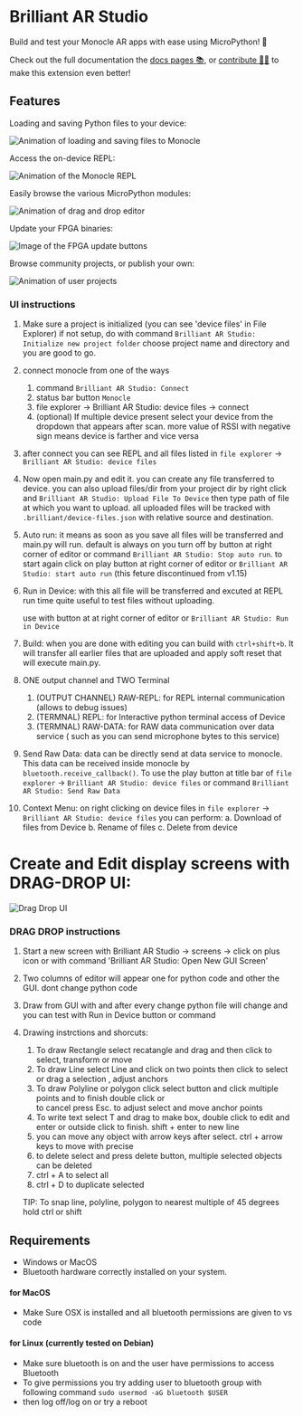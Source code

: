 # Brilliant AR Studio

Build and test your Monocle AR apps with ease using MicroPython! 🐍

Check out the full documentation the [docs pages 📚](https://docs.brilliant.xyz), or [contribute 🧑‍💻](https://github.com/brilliantlabsAR/ar-studio-for-vscode) to make this extension even better!

## Features

Loading and saving Python files to your device:

![Animation of loading and saving files to Monocle](./media/vscode-ext-upload-file.gif)

Access the on-device REPL:

![Animation of the Monocle REPL](./media/vscode-ext-repl.gif)

Easily browse the various MicroPython modules:

![Animation of drag and drop editor](./media/vscode-ext-api-drag-drop.gif)

Update your FPGA binaries:

![Image of the FPGA update buttons](./media/vscode-ext-custom-fpga.gif)

Browse community projects, or publish your own:

![Animation of user projects](./media/vscode-ext-custom-projects.gif)

### UI instructions

1. Make sure a project is initialized (you can see 'device files' in File Explorer)
   if not setup, do with command `Brilliant AR Studio: Initialize new project folder`
   choose project name and directory and you are good to go.

2. connect monocle from one of the ways

   1. command `Brilliant AR Studio: Connect`
   2. status bar button `Monocle`
   3. file explorer -> Brilliant AR Studio: device files -> connect
   4. (optional) If multiple device present select your device from the dropdown that appears after scan. more value of RSSI with negative sign means device is farther and vice versa

3. after connect you can see REPL and all files listed in `file explorer` -> `Brilliant AR Studio: device files`

4. Now open main.py and edit it.
   you can create any file transferred to device.
   you can also upload files/dir from your project dir by
   right click and `Brilliant AR Studio: Upload File To Device` then type path of file at which you want to upload.
   all uploaded files will be tracked with `.brilliant/device-files.json` with relative source and destination.

5. Auto run: it means as soon as you save all files will be transferred and main.py will run. default is always on you turn off by
   button at right corner of editor or command `Brilliant AR Studio: Stop auto run`.
   to start again click on play button at right corner of editor or `Brilliant AR Studio: start auto run`
   (this feture discontinued from v1.15)

6. Run in Device: with this all file will be transferred and excuted at REPL run time
   quite useful to test files without uploading.

   use with button at at right corner of editor or `Brilliant AR Studio: Run in Device`

7. Build: when you are done with editing you can build with `ctrl+shift+b`. It will transfer all earlier files that are uploaded
   and apply soft reset that will execute main.py.

8. ONE output channel and TWO Terminal

   1. (OUTPUT CHANNEL) RAW-REPL: for REPL internal communication (allows to debug issues)
   2. (TERMNAL) REPL: for Interactive python terminal access of Device
   3. (TERMNAL) RAW-DATA: for RAW data communication over data service ( such as you can send microphone bytes to this service)

9. Send Raw Data: data can be directly send at data service to monocle. This data can be received inside monocle by `bluetooth.receive_callback()`. To use the play button at title bar of `file explorer` -> `Brilliant AR Studio: device files` or command `Brilliant AR Studio: Send Raw Data`

10. Context Menu: on right clicking on device files in `file explorer` -> `Brilliant AR Studio: device files` you can perform:
    a. Download of files from Device
    b. Rename of files
    c. Delete from device

# Create and Edit display screens with DRAG-DROP UI:

![Drag Drop UI](./media/vscode-ext-drag-drop-GUI.png)

### DRAG DROP instructions

1. Start a new screen with Brilliant AR Studio -> screens -> click on plus icon
   or with command 'Brilliant AR Studio: Open New GUI Screen'

2. Two columns of editor will appear one for python code and other the GUI. dont change python code

3. Draw from GUI with and after every change python file will change
   and you can test with Run in Device button or command

4. Drawing instrctions and shorcuts:

   1. To draw Rectangle select recatangle and drag and then click to select, transform or move
   2. To draw Line select Line and click on two points then click to select or drag a selection , adjust anchors
   3. To draw Polyline or polygon click select button and click multiple points and to finish double click or  
      to cancel press Esc. to adjust select and move anchor points
   4. To write text select T and drag to make box, double click to edit and enter or outside click to finish. shift + enter to new line
   5. you can move any object with arrow keys after select. ctrl + arrow keys to move with precise
   6. to delete select and press delete button, multiple selected objects can be deleted
   7. ctrl + A to select all
   8. ctrl + D to duplicate selected

   TIP: To snap line, polyline, polygon to nearest multiple of 45 degrees hold ctrl or shift

## Requirements

- Windows or MacOS
- Bluetooth hardware correctly installed on your system.

#### for MacOS

- Make Sure OSX is installed and all bluetooth permissions are given to vs code

#### for Linux (currently tested on Debian)

- Make sure bluetooth is on and the user have permissions to access Bluetooth
- To give permissions you try adding user to bluetooth group with following command
  `sudo usermod -aG bluetooth $USER`
- then log off/log on or try a reboot
